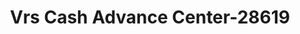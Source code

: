 ---
f_zip-code: 44663
f_state-code: OH
title: Vrs Cash Advance Center-28619
f_phone: 330-308-0517
f_city-only: Philadelphia
f_address: 1145 West High Avenue New Philadelphia
f_location-unique-id: '28619'
slug: vrs-cash-advance-center-28619
updated-on: '2024-05-30T13:46:58.046Z'
created-on: '2024-05-30T13:36:59.803Z'
published-on: '2024-05-30T13:54:32.469Z'
f_city-state: cms/city/philadelphia-oh.md
f_company: cms/company/vrs-cash-advance-center.md
f_state: cms/state/ohio.md
layout: '[payday-loan].html'
tags: payday-loan
---